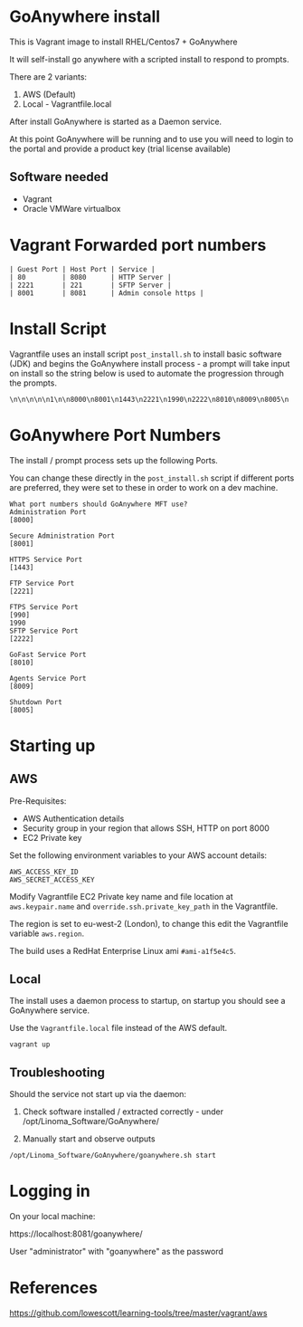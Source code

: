 # GoAnywhere install

This is Vagrant image to install RHEL/Centos7 + GoAnywhere

It will self-install go anywhere with a scripted install to respond to prompts.

There are 2 variants:

1) AWS (Default)
2) Local - Vagrantfile.local

After install GoAnywhere is started as a Daemon service.

At this point GoAnywhere will be running and to use you will need to login to the portal and provide a product key (trial license available)

## Software needed
 * Vagrant
 * Oracle VMWare virtualbox

# Vagrant Forwarded port numbers
```
| Guest Port | Host Port | Service |
| 80         | 8080      | HTTP Server |
| 2221       | 221       | SFTP Server |
| 8001       | 8081      | Admin console https |
```

# Install Script

Vagrantfile uses an install script `post_install.sh` to install basic software (JDK) and begins the GoAnywhere install process - a prompt will take input on install so the string below is used to automate the progression through the prompts.


```
\n\n\n\n\n1\n\n8000\n8001\n1443\n2221\n1990\n2222\n8010\n8009\n8005\n
```

# GoAnywhere Port Numbers

The install / prompt process sets up the following Ports.

You can change these directly in the `post_install.sh` script if different ports are preferred, they were set to these in order to work on a dev machine.

```
What port numbers should GoAnywhere MFT use?
Administration Port
[8000]

Secure Administration Port
[8001]

HTTPS Service Port
[1443]

FTP Service Port
[2221]

FTPS Service Port
[990]
1990
SFTP Service Port
[2222]

GoFast Service Port
[8010]

Agents Service Port
[8009]

Shutdown Port
[8005]
```

# Starting up

## AWS

Pre-Requisites:
 * AWS Authentication details
 * Security group in your region that allows SSH, HTTP on port 8000
 * EC2 Private key

Set the following environment variables to your AWS account details:

```
AWS_ACCESS_KEY_ID
AWS_SECRET_ACCESS_KEY
```

Modify Vagrantfile EC2 Private key name and file location at `aws.keypair.name` and `override.ssh.private_key_path` in the Vagrantfile.

The region is set to eu-west-2 (London), to change this edit the Vagrantfile variable `aws.region`.

The build uses a RedHat Enterprise Linux ami `#ami-a1f5e4c5`.

## Local

The install uses a daemon process to startup, on startup you should see a GoAnywhere service.

Use the `Vagrantfile.local` file instead of the AWS default.

```
vagrant up
```

## Troubleshooting

Should the service not start up via the daemon:

1) Check software installed / extracted correctly - under /opt/Linoma_Software/GoAnywhere/

2) Manually start and observe outputs
```
/opt/Linoma_Software/GoAnywhere/goanywhere.sh start
```

# Logging in

On your local machine:

https://localhost:8081/goanywhere/

User "administrator" with "goanywhere" as the password

# References

https://github.com/lowescott/learning-tools/tree/master/vagrant/aws
